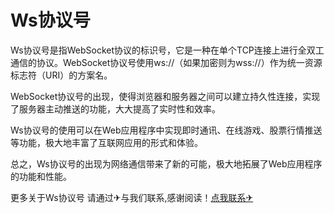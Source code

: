 # Ws协议号

Ws协议号是指WebSocket协议的标识号，它是一种在单个TCP连接上进行全双工通信的协议。WebSocket协议号使用ws://（如果加密则为wss://）作为统一资源标志符（URI）的方案名。

WebSocket协议号的出现，使得浏览器和服务器之间可以建立持久性连接，实现了服务器主动推送的功能，大大提高了实时性和效率。

Ws协议号的使用可以在Web应用程序中实现即时通讯、在线游戏、股票行情推送等功能，极大地丰富了互联网应用的形式和体验。

总之，Ws协议号的出现为网络通信带来了新的可能，极大地拓展了Web应用程序的功能和性能。

更多关于Ws协议号 请通过✈与我们联系,感谢阅读！[点我联系✈](https://www.G208.com)